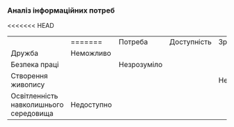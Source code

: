 ### Аналіз інформаційних потреб

<table>
  <tbody>
    <tr>
<<<<<<< HEAD
      <td>
<td

  <tbody>
=======
      <td>Потреба</td>
      <td>Доступність</td>
      <td>Зрозумілість</td>
      <td>Цінність</td>
      <td>Актуальність</td>
    </tr>
      <td>Дружба</td>
      <td>Неможливо</td>
      <td></td>
      <td></td>
      <td></td>
    <tr>
      <td>Безпека праці</td>
      <td></td>
      <td>Незрозуміло</td>
      <td></td>
      <td></td>
    </tr>
    <tr>
      <td>Створення живопису</td>
      <td></td>
      <td></td>
      <td></td>
      <td>Неактуально</td>
    </tr>
    <tr>
      <td>Освітленність навколишнього середовища</td>
      <td>Недоступно</td>
      <td></td>
      <td></td>
      <td></td>
    </tr>
   </tbody
</table>
